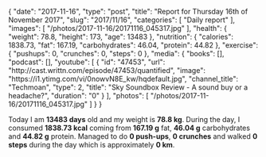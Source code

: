 {
    "date": "2017-11-16",
    "type": "post",
    "title": "Report for Thursday 16th of November 2017",
    "slug": "2017\/11\/16",
    "categories": [
        "Daily report"
    ],
    "images": [
        "\/photos\/2017-11-16\/20171116_045317.jpg"
    ],
    "health": {
        "weight": 78.8,
        "height": 173,
        "age": 13483
    },
    "nutrition": {
        "calories": 1838.73,
        "fat": 167.19,
        "carbohydrates": 46.04,
        "protein": 44.82
    },
    "exercise": {
        "pushups": 0,
        "crunches": 0,
        "steps": 0
    },
    "media": {
        "books": [],
        "podcast": [],
        "youtube": [
            {
                "id": "47453",
                "url": "http:\/\/cast.writtn.com\/episode\/47453\/quantified",
                "image": "https:\/\/i1.ytimg.com\/vi\/0nowvN8E_kw\/hqdefault.jpg",
                "channel_title": "Techmoan",
                "type": 2,
                "title": "Sky Soundbox Review  - A sound buy or a headache?",
                "duration": "0"
            }
        ],
        "photos": [
            "\/photos\/2017-11-16\/20171116_045317.jpg"
        ]
    }
}

Today I am <strong>13483 days</strong> old and my weight is <strong>78.8 kg</strong>. During the day, I consumed <strong>1838.73 kcal</strong> coming from <strong>167.19 g</strong> fat, <strong>46.04 g</strong> carbohydrates and <strong>44.82 g</strong> protein. Managed to do <strong>0 push-ups</strong>, <strong>0 crunches</strong> and walked <strong>0 steps</strong> during the day which is approximately <strong>0 km</strong>.